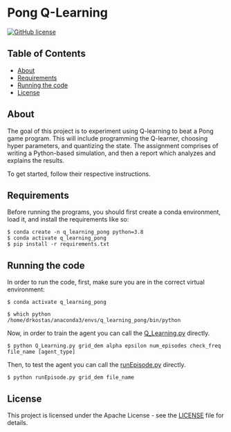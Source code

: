 # Pong Q-Learning

[![GitHub license](https://img.shields.io/badge/license-Apache-blue.svg)](
https://github.com/drkostas/Q-Learning/blob/master/LICENSE)

## Table of Contents

+ [About](#about)
+ [Requirements](#installing)
+ [Running the code](#run)
+ [License](#license)

## About <a name = "about"></a>

The goal of this project is to experiment using Q-learning to beat a Pong game program.
This will include programming the Q-learner, choosing hyper parameters, and quantizing the
state. The assignment comprises of writing a Python-based simulation, and then a report
which analyzes and explains the results.

To get started, follow their respective instructions.

## Requirements <a name = "installing"></a>


Before running the programs, you should first create a conda environment, load it, and install the requirements
like so:

```ShellSession
$ conda create -n q_learning_pong python=3.8
$ conda activate q_learning_pong
$ pip install -r requirements.txt
```


## Running the code <a name = "run"></a>

In order to run the code, first, make sure you are in the correct virtual environment:

```ShellSession
$ conda activate q_learning_pong

$ which python
/home/drkostas/anaconda3/envs/q_learning_pong/bin/python

```

Now, in order to train the agent you can call the [Q_Learning.py](Q_Learning.py)
directly.

```ShellSession
$ python Q_Learning.py grid_dem alpha epsilon num_episodes check_freq file_name [agent_type]
```

Then, to test the agent you can call the [runEpisode.py](runEpisode.py)
directly.

```ShellSession
$ python runEpisode.py grid_dem file_name
```



## License <a name = "license"></a>

This project is licensed under the Apache License - see the [LICENSE](LICENSE) file for details.
